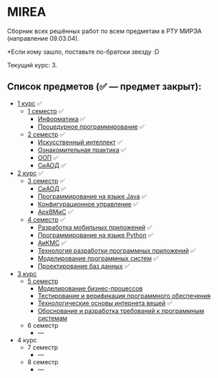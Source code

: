 # MIREA

Сборник всех решённых работ по всем предметам в РТУ МИРЭА (направление 09.03.04).

*Если кому зашло, поставьте по-братски звезду :D

Текущий курс: 3.

## Список предметов (✅ — предмет закрыт):
   - [1 курс](1%20курс) ✅
     - [1 семестр](1%20курс/1%20семестр) ✅
       - [Информатика](1%20курс/1%20семестр/Информатика) ✅
       - [Процедурное программирование](1%20курс/1%20семестр/Процедурное%20программирование) ✅
     - [2 семестр](1%20курс/2%20семестр) ✅
       - [Искусственный интеллект](1%20курс/2%20семестр/Искусственный%20интеллект) ✅
       - [Ознакомительная практика](1%20курс/2%20семестр/Ознакомительная%20практика) ✅
       - [ООП](1%20курс/2%20семестр/ООП) ✅
       - [СиАОД](1%20курс/2%20семестр/СиАОД) ✅
   - [2 курс](2%20курс) ✅
      - [3 семестр](2%20курс/3%20семестр) ✅
        - [СиАОД](2%20курс/3%20семестр/СиАОД) ✅
        - [Программирование на языке Java](2%20курс/3%20семестр/Программирование%20на%20языке%20Java) ✅
        - [Конфигурационное управление](2%20курс/3%20семестр/Конфигурационное%20управление) ✅
        - [АрхВМиС](2%20курс/3%20семестр/АрхВМиС) ✅
      - [4 семестр](2%20курс/4%20семестр) ✅
        - [Разработка мобильных приложений](2%20курс/4%20семестр/Разработка%20мобильных%20приложений) ✅
        - [Программирование на языке Python](2%20курс/4%20семестр/Программирование%20на%20языке%20Python) ✅
        - [АиКМС](2%20курс/4%20семестр/АиКМС) ✅
        - [Технология разработки программных приложений](2%20курс/4%20семестр/Технология%20разработки%20программных%20приложений) ✅
        - [Моделирование программных систем](2%20курс/4%20семестр/Моделирование%20программных%20систем) ✅
        - [Проектирование баз данных](2%20курс/4%20семестр/Проектирование%20баз%20данных) ✅
   - [3 курс](3%20курс)
       - [5 семестр](3%20курс/5%20семестр)
         - [Моделирование бизнес-процессов](3%20курс/5%20семестр/Моделирование%20бизнес-процессов)
         - [Тестирование и верификация программного обеспечения](3%20курс/5%20семестр/Тестирование%20и%20верификация%20программного%20обеспечения)
         - [Технологические основы интернета вещей](3%20курс/5%20семестр/Технологические%20основы%20интернета%20вещей) ✅
		 - [Обоснование и разработка требований к программным системам](3%20курс/5%20семестр/Обоснование%20и%20разработка%20требований%20к%20программным%20системам)
       - 6 семестр
         - —
   - 4 курс
      - 7 семестр
        - —
      - 8 семестр
        - —
